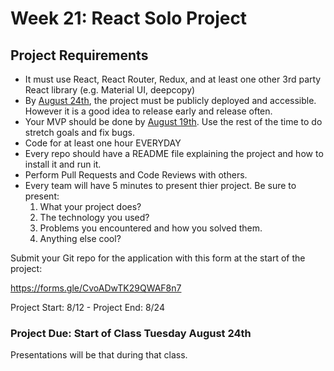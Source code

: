 # Week 21: React Solo Project

## Project Requirements

- It must use React, React Router, Redux, and at least one other 3rd party React library (e.g. Material UI, deepcopy)
- By <u>August 24th</u>, the project must be publicly deployed and accessible. However it is a good idea to release early and release often.
- Your MVP should be done by <u>August 19th</u>. Use the rest of the time to do stretch goals and fix bugs.
- Code for at least one hour EVERYDAY
- Every repo should have a README file explaining the project and how to install it and run it.
- Perform Pull Requests and Code Reviews with others.
- Every team will have 5 minutes to present thier project. Be sure to present:
    1. What your project does?
    2. The technology you used?
    3. Problems you encountered and how you solved them.
    4. Anything else cool?

Submit your Git repo for the application with this form at the start of the project:

https://forms.gle/CvoADwTK29QWAF8n7

Project Start: 8/12 - Project End: 8/24

### Project Due: Start of Class Tuesday August 24th

Presentations will be that during that class.
